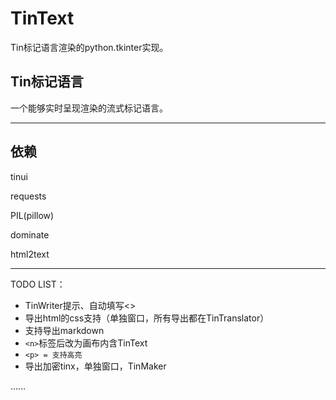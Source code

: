 # TinText

Tin标记语言渲染的python.tkinter实现。

## Tin标记语言

一个能够实时呈现渲染的流式标记语言。

---

## 依赖

tinui

requests

PIL(pillow)

dominate

html2text

---

TODO LIST：

- TinWriter提示、自动填写<>
- 导出html的css支持（单独窗口，所有导出都在TinTranslator）
- 支持导出markdown
- `<n>`标签后改为画布内含TinText
- `<p> = 支持高亮`
- 导出加密tinx，单独窗口，TinMaker

……
